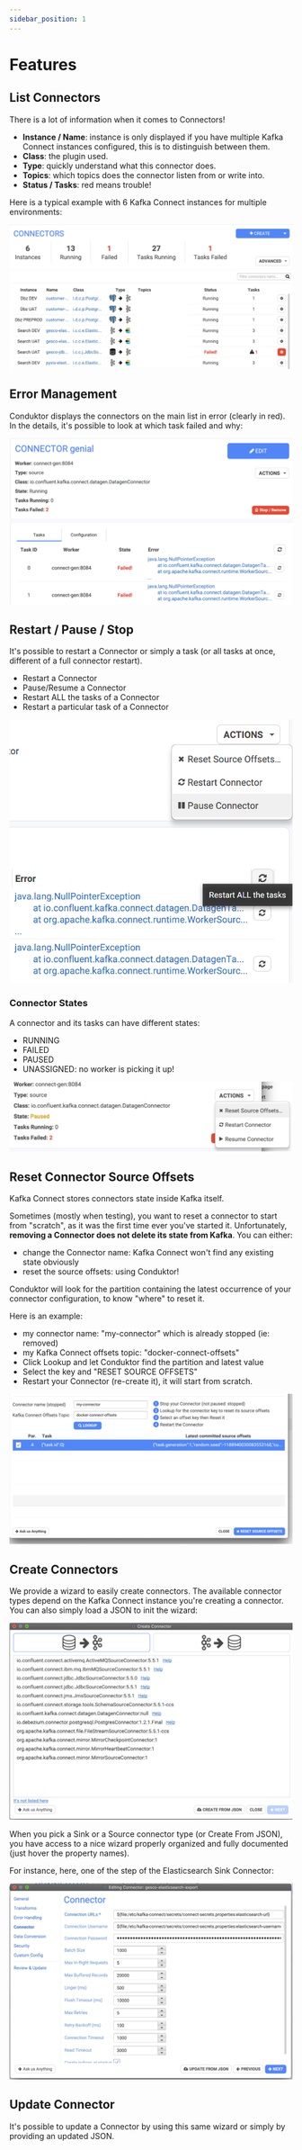 ```yaml
---
sidebar_position: 1
---
```


# Features

## List Connectors

There is a lot of information when it comes to Connectors!

- **Instance / Name**: instance is only displayed if you have multiple Kafka Connect instances configured, this is to distinguish between them.
- **Class**: the plugin used.
- **Type**: quickly understand what this connector does.
- **Topics**: which topics does the connector listen from or write into.
- **Status / Tasks**: red means trouble!

Here is a typical example with 6 Kafka Connect instances for multiple environments:

![](<../assets/assets/screenshot-2020-09-19-at-16.55.39 (1).png>)

## Error Management

Conduktor displays the connectors on the main list in error (clearly in red). In the details, it's possible to look at which task failed and why:

![](../assets/assets/screenshot-2020-09-19-at-16.38.25.png)

## Restart / Pause / Stop

It's possible to restart a Connector or simply a task (or all tasks at once, different of a full connector restart).

- Restart a Connector
- Pause/Resume a Connector
- Restart ALL the tasks of a Connector
- Restart a particular task of a Connector

![](../assets/assets/screenshot-2020-09-19-at-16.40.06.png)

### Connector States

A connector and its tasks can have different states:

- RUNNING
- FAILED
- PAUSED
- UNASSIGNED: no worker is picking it up!

![](../assets/assets/screenshot-2020-09-19-at-16.42.47.png)

## Reset Connector Source Offsets

Kafka Connect stores connectors state inside Kafka itself.

Sometimes (mostly when testing), you want to reset a connector to start from "scratch", as it was the first time ever you've started it. Unfortunately, **removing a Connector does not delete its state from Kafka**. You can either:

- change the Connector name: Kafka Connect won't find any existing state obviously
- reset the source offsets: using Conduktor!

Conduktor will look for the partition containing the latest occurrence of your connector configuration, to know "where" to reset it.

Here is an example:

- my connector name: "my-connector" which is already stopped (ie: removed)
- my Kafka Connect offsets topic: "docker-connect-offsets"
- Click Lookup and let Conduktor find the partition and latest value
- Select the key and "RESET SOURCE OFFSETS"
- Restart your Connector (re-create it), it will start from scratch.

![](../assets/assets/screenshot-2020-11-12-at-17.32.42.png)

## Create Connectors

We provide a wizard to easily create connectors. The available connector types depend on the Kafka Connect instance you're creating a connector. You can also simply load a JSON to init the wizard:

![](../assets/assets/screenshot-2020-09-19-at-16.50.37.png)

When you pick a Sink or a Source connector type (or Create From JSON), you have access to a nice wizard properly organized and fully documented (just hover the property names).

For instance, here, one of the step of the Elasticsearch Sink Connector:

![](../assets/assets/screenshot-2020-09-19-at-17.00.07.png)

## Update Connector

It's possible to update a Connector by using this same wizard or simply by providing an updated JSON.
